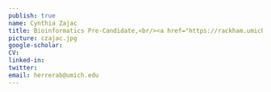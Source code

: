 ```yaml
---
publish: true
name: Cynthia Zajac
title: Bioinformatics Pre-Candidate,<br/><a href="https://rackham.umich.edu/funding/funding-types/rackham-merit-fellowship-program/" target='_blank'>Rackham Merit Fellow</a>
picture: czajac.jpg
google-scholar: 
CV:
linked-in: 
twitter:
email: herrerab@umich.edu
---
```

